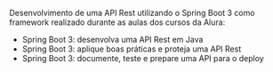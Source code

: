 Desenvolvimento de uma API Rest utilizando o Spring Boot 3 como framework realizado durante as aulas dos cursos da Alura:
- Spring Boot 3: desenvolva uma API Rest em Java
- Spring Boot 3: aplique boas práticas e proteja uma API Rest
- Spring Boot 3: documente, teste e prepare uma API para o deploy
